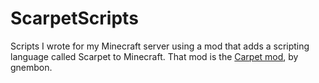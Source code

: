 # ScarpetScripts
Scripts I wrote for my Minecraft server using a mod that adds a scripting language called Scarpet to Minecraft.
That mod is the [Carpet mod](https://github.com/gnembon/fabric-carpet), by gnembon.

